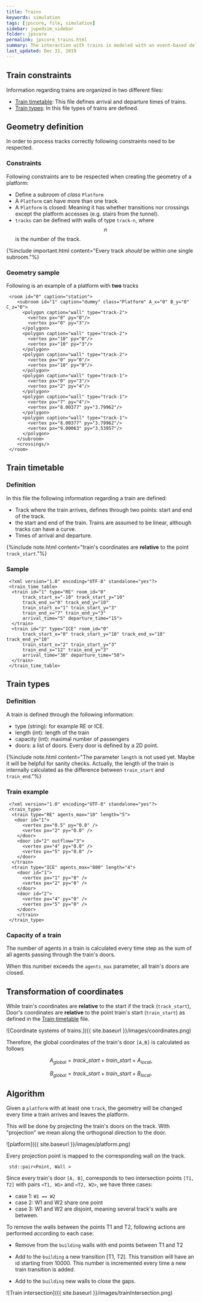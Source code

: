 ```yaml
---
title: Trains
keywords: simulation
tags: [jpscore, file, simulation]
sidebar: jupedsim_sidebar
folder: jpscore
permalink: jpscore_trains.html
summary: The interaction with trains is modeled with an event-based deleting and creating of doors. When a train arrives on the platform, doors are created and again deleting when the train departs.
last_updated: Dec 31, 2019
---
```



## Train constraints

Information regarding trains are organized in two different files:
- [Train timetable](#train-timetable): This file defines arrival and departure times of trains.
- [Train types](#train-types): In this file types of trains are defined.

## Geometry definition

In order to process tracks correctly following constraints need to be respected.

### Constraints

Following constraints are to be respected when creating the geometry of a platform:

- Define a subroom of *class* `Platform`
- A `Platform` can have more than one track.
- A `Platform` is closed: Meaning it has whether transitions nor crossings except the platform accesses (e.g. stairs from the tunnel).
- `tracks` can be defined with walls of type `track-n`, where $$n$$ is the number of the track.

{%include important.html content="Every track *should* be within one single subroom."%}

### Geometry sample

Following is an example of a platform with **two** tracks

```
 <room id="0" caption="station">
    <subroom id="1" caption="dummy" class="Platform" A_x="0" B_y="0" C_z="0">
      <polygon caption="wall" type="track-2">
        <vertex px="0" py="0"/>
        <vertex px="0" py="3"/>
      </polygon>
      <polygon caption="wall" type="track-2">
        <vertex px="10" py="0"/>
        <vertex px="10" py="3"/>
      </polygon>
      <polygon caption="wall" type="track-2">
        <vertex px="0" py="0"/>
        <vertex px="10" py="0"/>
      </polygon>
      <polygon caption="wall" type="track-1">
        <vertex px="0" py="3"/>
        <vertex px="2" py="4"/>
      </polygon>
      <polygon caption="wall" type="track-1">
        <vertex px="7" py="4"/>
        <vertex px="8.00377" py="3.79962"/>
      </polygon>
      <polygon caption="wall" type="track-1">
        <vertex px="8.00377" py="3.79962"/>
        <vertex px="9.00063" py="3.53957"/>
      </polygon>
    </subroom>
    <crossings/>
 </room>
```

## Train timetable

### Definition 

In this file the following information regarding a train are defined: 

- Track where the train arrives, defines through two points: start and end of the track.
- the start and end of the train. Trains are assumed to be linear, although tracks can have a curve.
- Times of arrival and departure.

{%include note.html content="train's coordinates are **relative** to the point `track_start`."%}

### Sample

```
 <?xml version="1.0" encoding="UTF-8" standalone="yes"?>
 <train_time_table>
  <train id="1" type="RE" room_id="0"
      track_start_x="-10" track_start_y="10" 
      track_end_x="0" track_end_y="10"
      train_start_x="1" train_start_y="3"
      train_end_x="7" train_end_y="3"
      arrival_time="5" departure_time="15">
  </train>
  <train id="2" type="ICE" room_id="0"
      track_start_x="0" track_start_y="10" track_end_x="10" track_end_y="10"
      train_start_x="2" train_start_y="3"
      train_end_x="12" train_end_y="3"
      arrival_time="30" departure_time="50">
  </train>
 </train_time_table>
```
## Train types

### Definition

A train is defined through the following information: 

- type (string): for example RE or ICE.
- length (int): length of the train
- capacity (int): maximal number of passengers
- doors: a list of doors. Every door is defined by a 2D point.

{%include note.html content="The parameter `length` is not used yet. Maybe it will be helpful for sanity checks. Actually, the length of the train is internally calculated as the difference between `train_start` and `train_end`."%}

### Train example

```
 <?xml version="1.0" encoding="UTF-8" standalone="yes"?>
 <train_type>
  <train type="RE" agents_max="10" length="5">
   <door id="1">
      <vertex px="0.5" py="0.0" />
      <vertex px="2" py="0.0" />
    </door>
    <door id="2" outflow="3">
      <vertex px="4" py="0.0" />
      <vertex px="5" py="0.0" />
    </door>
  </train>
  <train type="ICE" agents_max="800" length="4">
    <door id="1">
      <vertex px="1" py="0" />
      <vertex px="2" py="0" />
    </door>
    <door id="2">
      <vertex px="4" py="0" />
      <vertex px="5" py="0" />
    </door>
    </train>
 </train_type>
```
### Capacity of a train

The number of agents in a train is calculated every time step as the sum of
all agents passing through the train's doors.

When this number exceeds the `agents_max` parameter, all train's doors are closed.

## Transformation of coordinates

While train's coordinates are **relative** to the start if the track (`track_start`), 
Door's coordinates are **relative** to the point train's start (`train_start`) as defined in the [Train timetable](#train-timetable) file.

![Coordinate systems of trains.]({{ site.baseurl }}/images/coordinates.png)

Therefore, the global coordinates of the train's door `[A,B]` is calculated as follows

$$
A_{global} = track\_start + train\_start + A_{local},
$$

$$
B_{global} = track\_start + train\_start + B_{local}.
$$


## Algorithm

Given a `platform` with at least one `track`, the geometry will be changed every time a train arrives and leaves the platform.

This will be done by projecting the train's doors on the track. With "projection" we mean along the orthogonal direction to the door.

![platform]({{ site.baseurl }}/images/platform.png)

Every projection point is mapped to the corresponding wall on the track.

```
 std::pair<Point, Wall >
```

Since every train's door `[A, B]`, corresponds to two intersection points `[T1, T2]` with pairs `<T1, W1>` and `<T2, W2>`, we have three cases:

- case 1: `W1 == W2`
- case 2: W1 and W2 share one point
- case 3: W1 and W2 are disjoint, meaning several track's walls are between.

To remove the walls between the points T1 and T2, following actions are performed according to each case:
- Remove from the `building` walls with end points between T1 and T2
- Add to the `building` a new transition  [T1, T2]. This transition will have an id starting from 10000. This number is incremented every time a new train transition is added.

- Add  to the `building` new walls to close the gaps.

![Train intersection]({{ site.baseurl }}/images/trainIntersection.png)
